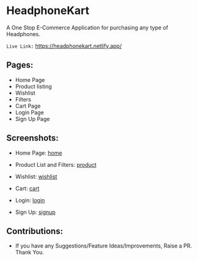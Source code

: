 # HeadphoneKart

A One Stop E-Commerce Application for purchasing any type of Headphones.

`Live Link:` https://headphonekart.netlify.app/

## Pages:

-   Home Page
-   Product listing
-   Wishlist
-   Filters
-   Cart Page
-   Login Page
-   Sign Up Page

## Screenshots:

-   Home Page:
    [home](src/assets/images/homepage.png)

-   Product List and Filters:
    [product](src/assets/images/product-listing.png)

-   Wishlist:
    [wishlist](src/assets/images/wishlist.png)

-   Cart:
    [cart](src/assets/images/cart.png)

-   Login:
    [login](src/assets/images/login.png)

-   Sign Up:
    [signup](src/assets/images/signup.png)

## Contributions:

-   If you have any Suggestions/Feature Ideas/Improvements, Raise a PR. Thank You.
